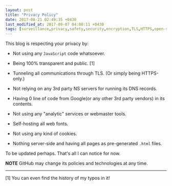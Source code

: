 ```yaml
---
layout: post
title: "Privacy Policy"
date: 2017-08-21 02:49:35 +0430
last_modified_at: 2017-09-07 04:00:11 +0430
tags: [surveillance,privacy,safety,security,encryption,TLS,HTTPS,open-source]
---
```


This blog is respecting your privacy by:

 - Not using any `JavaScript` code whatsoever.

 - Being 100% transparent and public. [1]

 - Tunneling all communications through TLS. (Or simply being HTTPS-only.)

 - Not relying on any 3rd party NS servers for running its DNS records.

 - Having 0 line of code from Google(or any other 3rd party vendors) in its
 contents.

 - Not using any "analytic" services or webmaster tools.

 - Self-hosting all web fonts.

 - Not using any kind of cookies.

 - Nothing server-side and having all pages as pre-generated `.html` files.

To be updated perhaps. That's all I can notice for now.

**NOTE** GitHub may change its policies and technologies at any time.
<hr />
[1] You can even find the history of my typos in it!
